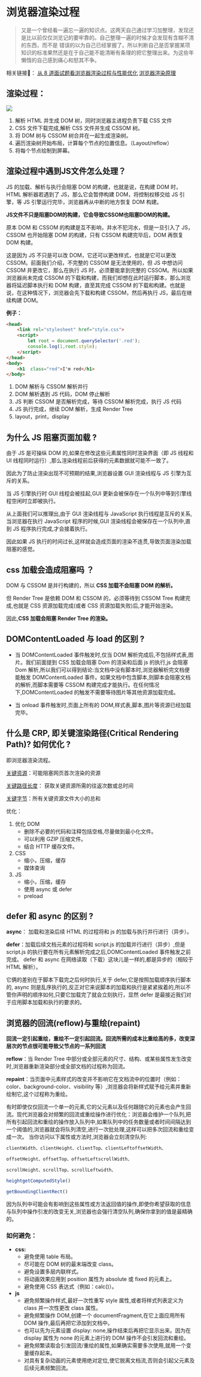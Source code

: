 <!--
Created: Sun Feb 09 2020 23:58:54 GMT+0800 (China Standard Time)
Modified: Sun Jun 14 2020 23:58:54 GMT+0800 (China Standard Time)
-->

# 浏览器渲染过程

> 又是一个曾经看一遍忘一遍的知识点。这两天自己通过学习加整理，发现还是比以前仅仅浏览记的要牢靠的。自己整理一遍的时候才会发现有含糊不清的东西，而不是 错误的以为自己已经掌握了。所以判断自己是否掌握某项知识的标准果然还是在于自己能不能清晰有条理的把它整理出来。为这些年懒惰的自己感到痛心和怒其不争。

相关链接🔗：
[从 8 道面试题看浏览器渲染过程与性能优化](https://juejin.im/post/5e143104e51d45414a4715f7)
[浏览器渲染原理](https://www.jianshu.com/p/76bb929eae01)

## 渲染过程：
![](./assets/browserRender.jpeg)

1. 解析 HTML 并生成 DOM 树，同时浏览器主进程负责下载 CSS 文件
2. CSS 文件下载完成,解析 CSS 文件并生成 CSSOM 树。
3. 将 DOM 树与 CSSOM 树合并在一起生成渲染树。
4. 遍历渲染树开始布局，计算每个节点的位置信息。（Layout/reflow）
5. 将每个节点绘制到屏幕。

## 渲染过程中遇到JS文件怎么处理？
JS 的加载、解析与执行会阻塞 DOM 的构建，也就是说，在构建 DOM 时，HTML 解析器若遇到了 JS，那么它会暂停构建 DOM，将控制权移交给 JS 引擎，等 JS 引擎运行完毕，浏览器再从中断的地方恢复 DOM 构建。

**JS文件不只是阻塞DOM的构建，它会导致CSSOM也阻塞DOM的构建。**

原本 DOM 和 CSSOM 的构建是互不影响，井水不犯河水，但是一旦引入了 JS，CSSOM 也开始阻塞 DOM 的构建，只有 CSSOM 构建完毕后，DOM 再恢复 DOM 构建。

这是因为 JS 不只是可以改 DOM，它还可以更改样式，也就是它可以更改 CSSOM。前面我们介绍，不完整的 CSSOM 是无法使用的，但 JS 中想访问 CSSOM 并更改它，那么在执行 JS 时，必须要能拿到完整的 CSSOM。所以如果浏览器尚未完成 CSSOM 的下载和构建，而我们却想在此时运行脚本，那么浏览器将延迟脚本执行和 DOM 构建，直至其完成 CSSOM 的下载和构建。也就是说，在这种情况下，浏览器会先下载和构建 CSSOM，然后再执行 JS，最后在继续构建 DOM。

**例子：**
```html
<head>
    <link rel="stylesheet" href="style.css">
    <script>
        let root = document.querySelector('.red');
        console.log(1,root.style);
    </script>
</head>
<body>
    <h1  class="red">I'm red</h1>
</body>
```
1. DOM 解析与 CSSOM 解析并行
2. DOM 解析遇到 JS 代码，DOM 停止解析
3. JS 判断 CSSOM 是否解析完成，等待 CSSOM 解析完成，执行 JS 代码
4. JS 执行完成，继续 DOM 解析，生成 Render Tree
5. layout，print，display

## 为什么 JS 阻塞页面加载 ?
由于 JS 是可操纵 DOM 的,如果在修改这些元素属性同时渲染界面（即 JS 线程和 UI 线程同时运行）,那么渲染线程前后获得的元素数据就可能不一致了。

因此为了防止渲染出现不可预期的结果,浏览器设置 GUI 渲染线程与 JS 引擎为互斥的关系。

当 JS 引擎执行时 GUI 线程会被挂起,GUI 更新会被保存在一个队列中等到引擎线程空闲时立即被执行。

从上面我们可以推理出,由于 GUI 渲染线程与 JavaScript 执行线程是互斥的关系,
当浏览器在执行 JavaScript 程序的时候,GUI 渲染线程会被保存在一个队列中,直到 JS 程序执行完成,才会接着执行。

因此如果 JS 执行的时间过长,这样就会造成页面的渲染不连贯,导致页面渲染加载阻塞的感觉。

## css 加载会造成阻塞吗 ？

DOM 与 CSSOM 是并行构建的，所以 **CSS 加载不会阻塞 DOM 的解析。**

但 Render Tree 是依赖 DOM 和 CSSOM 的，必须等待到 CSSOM Tree 构建完成,也就是 CSS 资源加载完成(或者 CSS 资源加载失败)后,才能开始渲染。

因此,**CSS 加载会阻塞 Render Tree 的渲染。**

## DOMContentLoaded 与 load 的区别 ?

- 当 DOMContentLoaded 事件触发时,仅当 DOM 解析完成后,不包括样式表,图片。我们前面提到 CSS 加载会阻塞 Dom 的渲染和后面 js 的执行,js 会阻塞 Dom 解析,所以我们可以得到结论:当文档中没有脚本时,浏览器解析完文档便能触发 DOMContentLoaded 事件。如果文档中包含脚本,则脚本会阻塞文档的解析,而脚本需要等 CSSOM 构建完成才能执行。在任何情况下,DOMContentLoaded 的触发不需要等待图片等其他资源加载完成。

- 当 onload 事件触发时,页面上所有的 DOM,样式表,脚本,图片等资源已经加载完毕。

## 什么是 CRP, 即关键渲染路径(Critical Rendering Path)? 如何优化 ?
即浏览器渲染流程。

<u>关键资源</u>：可能阻塞网页首次渲染的资源

<u>关键路径长度</u>： 获取关键资源所需的往返次数或总时间

<u>关键字节</u>：所有关键资源文件大小的总和

优化：
1. 优化 DOM
   * 删除不必要的代码和注释包括空格,尽量做到最小化文件。
   * 可以利用 GZIP 压缩文件。
   * 结合 HTTP 缓存文件。
2. CSS
   * 缩小，压缩，缓存
   * 媒体查询
3. JS
   * 缩小，压缩，缓存
   * 使用 async 或 defer
   * preload
## defer 和 async 的区别 ?

**async**： 加载和渲染后续 HTML 的过程将和 js 的加载与执行并行进行（异步）。

**defer**：加载后续文档元素的过程将和 script.js 的加载并行进行（异步）,但是 script.js 的执行要在所有元素解析完成之后,DOMContentLoaded 事件触发之前完成。
defer 和 async 在网络读取（下载）这块儿是一样的,都是异步的（相较于 HTML 解析）。

它俩的差别在于脚本下载完之后何时执行,关于 defer,它是按照加载顺序执行脚本的,
async 则是乱序执行的,反正对它来说脚本的加载和执行是紧紧挨着的,所以不管你声明的顺序如何,只要它加载完了就会立刻执行，显然 defer 是最接近我们对于应用脚本加载和执行的要求的。

## 浏览器的回流(reflow)与重绘(repaint)

**回流一定引起重绘，重绘不一定引起回流。回流所需的成本比重绘高的多，改变深层次的节点很可能导致父节点的一系列回流**

**reflow**：当 Render Tree 中部分或全部元素的尺寸、结构、或某些属性发生改变时,浏览器重新渲染部分或全部文档的过程称为回流。

**repaint**：当页面中元素样式的改变并不影响它在文档流中的位置时（例如：color、background-color、visibility 等）,浏览器会将新样式赋予给元素并重新绘制它,这个过程称为重绘。

有时即使仅仅回流一个单一的元素,它的父元素以及任何跟随它的元素也会产生回流。现代浏览器会对频繁的回流或重绘操作进行优化：浏览器会维护一个队列,把所有引起回流和重绘的操作放入队列中,如果队列中的任务数量或者时间间隔达到一个阈值的,浏览器就会将队列清空,进行一次批处理,这样可以把多次回流和重绘变成一次。
当你访问以下属性或方法时,浏览器会立刻清空队列:

```js
clientWidth、clientHeight、clientTop、clientLeftoffsetWidth、

offsetHeight、offsetTop、offsetLeftscrollWidth、

scrollHeight、scrollTop、scrollLeftwidth、

heightgetComputedStyle()

getBoundingClientRect()
```
因为队列中可能会有影响到这些属性或方法返回值的操作,即使你希望获取的信息与队列中操作引发的改变无关,浏览器也会强行清空队列,确保你拿到的值是最精确的。

### 如何避免：
* **css:**
  + 避免使用 table 布局。
  + 尽可能在 DOM 树的最末端改变 class。
  + 避免设置多层内联样式。
  + 将动画效果应用到 position 属性为 absolute 或 fixed 的元素上。
  + 避免使用 CSS 表达式（例如：calc()）。
* **js**
  + 避免频繁操作样式,最好一次性重写 style 属性,或者将样式列表定义为 class 并一次性更改 class 属性。
  + 避免频繁操作 DOM,创建一个 documentFragment,在它上面应用所有 DOM 操作,最后再把它添加到文档中。
  + 也可以先为元素设置 display: none,操作结束后再把它显示出来。因为在 display 属性为 none 的元素上进行的 DOM 操作不会引发回流和重绘。
  + 避免频繁读取会引发回流/重绘的属性,如果确实需要多次使用,就用一个变量缓存起来。
  + 对具有复杂动画的元素使用绝对定位,使它脱离文档流,否则会引起父元素及后续元素频繁回流。
